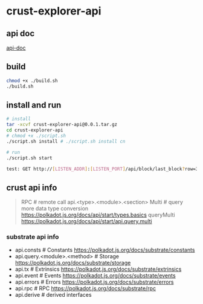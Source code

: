# crust-explorer-api

## api doc

[api-doc](./doc/api.md)

## build

```bash
chmod +x ./build.sh
./build.sh
```

## install and run

```bash
# install
tar -xcvf crust-explorer-api@0.0.1.tar.gz
cd crust-explorer-api
# chmod +x ./script.sh
./script.sh install # ./script.sh install cn

# run
./script.sh start

test: GET http://[LISTEN_ADDR]:[LISTEN_PORT]/api/block/last_block?row=3
```

## crust api info

> RPC # remote call
> api.\<type\>.\<module\>.\<section\>
> Multi # query more
> data type conversion <https://polkadot.js.org/docs/api/start/types.basics>
> queryMulti <https://polkadot.js.org/docs/api/start/api.query.multi>

### substrate api info

- api.consts  # Constants <https://polkadot.js.org/docs/substrate/constants>
- api.query.\<module\>.\<method\> # Storage  <https://polkadot.js.org/docs/substrate/storage>
- api.tx # Extrinsics <https://polkadot.js.org/docs/substrate/extrinsics>
- api.event # Events  <https://polkadot.js.org/docs/substrate/events>
- api.errors # Errors <https://polkadot.js.org/docs/substrate/errors>
- api.rpc # RPC <https://polkadot.js.org/docs/substrate/rpc>
- api.derive # derived interfaces
